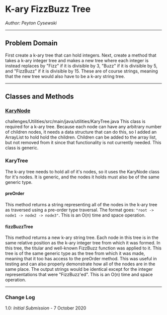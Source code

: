 # K-ary FizzBuzz Tree

*Author: Peyton Cysewski*

---

## Problem Domain

First create a k-ary tree that can hold integers. Next, create a method that takes a k-ary integer tree and makes a new tree where each integer is instead replaces by "Fizz" if it is divisible by 3, "Buzz" if it is divisible by 5, and "FizzBuzz" if it is divisible by 15. These are of course strings, meaning that the new tree would also have to be a k-ary string tree.

---

## Classes and Methods

### [KaryNode<T>](../../java/utilities/KaryNode.java)
challenges/Utilities/src/main/java/utilities/KaryTree.java
This class is required for a k-ary tree. Because each node can have any arbitrary number of children nodes, it needs a data structure that can do this, so I added an ArrayList to hold hold the children. Children can be added to the array list, but not removed from it since that functionality is not currently needed. This class is generic.

### KaryTree<T>
The k-ary tree needs to hold all of it's nodes, so it uses the KaryNode class for it's nodes. It is generic, and the nodes it holds must also be of the same generic type.

#### preOrder
This method returns a string representing all of the nodes in the k-ary tree as traversed using a pre-order type traversal. The format goes: `"root -> node1 -> node2 -> node3"`. This is an O(n) time and space operation.

#### fizzBuzzTree
This method returns a new k-ary string tree. Each node in this tree is in the same relative position as the k-ary integer tree from which it was formed. In this tree, the titular and well-known FizzBuzz function was applied to it. This tree is of the same generic type as the tree from which it was made, meaning that it too has access to the preOrder method. This was useful in testing and can also properly demonstrate how all of the nodes are in the same place. The output strings would be identical except for the integer representations that were "FizzBuzz'ed". This is an O(n) time and space operation.

---

### Change Log
1.0: *Initial Submission* - 7 October 2020  
